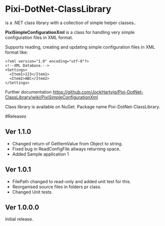 # Pixi-DotNet-ClassLibrary

is a .NET class library with a collection of simple helper classes..

**PixiSimpleConfigurationXml** is a class for handling very simple configuration files in XML format.  

Supports reading, creating and updating simple configuration files in XML format like:
````
<?xml version="1.0" encoding="utf-8"?>
<!--XML Database.-->
<Settings>
  <Item1>123</Item1>
  <Item2>ABC</Item2>
</Settings>
````
Further documentation https://github.com/JockHartvig/Pixi-DotNet-ClassLibrary/wiki/PixiSimpleConfigurationXml

Class library is available on NuGet.
Package name Pixi-DotNet-ClassLibrary.

#Releases

## Ver 1.1.0
- Changed return of GetItemValue from Object to string.
- Fixed bug in ReadConfigFile allways returning space.
- Added Sample application 1

## Ver 1.0.1
- FilePath changed to read-only and added unit test for this.
- Reorganised source files in folders pr class.
- Changed Unit tests.

## Ver 1.0.0.0
Initial release.


